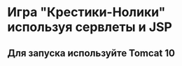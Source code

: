 <h1>Игра "Крестики-Нолики" используя сервлеты и JSP</h1> 

<h2>Для запуска используйте Tomcat 10</h2>